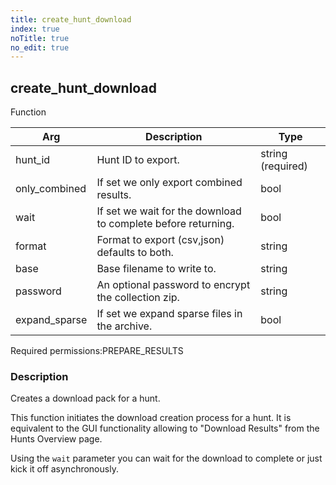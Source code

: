 ```yaml
---
title: create_hunt_download
index: true
noTitle: true
no_edit: true
---
```




<div class="vql_item"></div>


## create_hunt_download
<span class='vql_type label label-warning pull-right page-header'>Function</span>



<div class="vqlargs"></div>

Arg | Description | Type
----|-------------|-----
hunt_id|Hunt ID to export.|string (required)
only_combined|If set we only export combined results.|bool
wait|If set we wait for the download to complete before returning.|bool
format|Format to export (csv,json) defaults to both.|string
base|Base filename to write to.|string
password|An optional password to encrypt the collection zip.|string
expand_sparse|If set we expand sparse files in the archive.|bool

<span class="permission_list vql_type">Required permissions:</span><span class="permission_list linkcolour label label-important">PREPARE_RESULTS</span>

### Description

Creates a download pack for a hunt.

This function initiates the download creation process for a
hunt. It is equivalent to the GUI functionality allowing to
"Download Results" from the Hunts Overview page.

Using the `wait` parameter you can wait for the download to
complete or just kick it off asynchronously.


